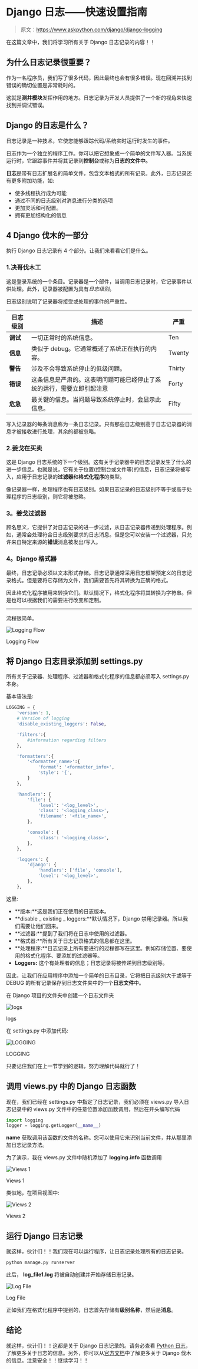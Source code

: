 # Django 日志——快速设置指南

> 原文：<https://www.askpython.com/django/django-logging>

在这篇文章中，我们将学习所有关于 Django 日志记录的内容！！

## 为什么日志记录很重要？

作为一名程序员，我们写了很多代码，因此最终也会有很多错误。现在回溯并找到错误的确切位置是非常耗时的。

这就是**测井模块**发挥作用的地方。日志记录为开发人员提供了一个新的视角来快速找到并调试错误。

## Django 的日志是什么？

日志记录是一种技术，它使您能够跟踪代码/系统实时运行时发生的事件。

日志作为一个独立的程序工作。你可以把它想象成一个简单的文件写入器。当系统运行时，它跟踪事件并将其记录到**控制台**或称为**日志的文件中。**

**日志**是带有日志扩展名的简单文件，包含文本格式的所有记录。此外，日志记录还有更多附加功能，如:

*   使多线程执行成为可能
*   通过不同的日志级别对消息进行分类的选项
*   更加灵活和可配置。
*   拥有更加结构化的信息

## 4 Django 伐木的一部分

执行 Django 日志记录有 4 个部分。让我们来看看它们是什么。

### 1.决哥伐木工

这是登录系统的一个条目。记录器是一个部件，当调用日志记录时，它记录事件以供处理。此外，记录器被配置为具有*日志级别*。

日志级别说明了记录器将接受或处理的事件的严重性。

| 日志级别 | 描述 | 严重 |
| --- | --- | --- |
| **调试** | 一切正常时的系统信息。 | Ten |
| **信息** | 类似于 debug。它通常概述了系统正在执行的内容。 | Twenty |
| **警告** | 涉及不会导致系统停止的低级问题。 | Thirty |
| **错误** | 这条信息是严肃的。这表明问题可能已经停止了系统的运行，需要立即引起注意 | Forty |
| **危急** | 最关键的信息。当问题导致系统停止时，会显示此信息。 | Fifty |

写入记录器的每条消息称为一条日志记录。只有那些日志级别高于日志记录器的消息才被接收进行处理，其余的都被忽略。

### 2.姜戈在买卖

这是 Django 日志系统的下一个级别。这有关于记录器中的日志记录发生了什么的进一步信息。也就是说，它有关于位置(控制台或文件等)的信息，日志记录将被写入，应用于日志记录的**过滤器**和**格式化程序**的类型。

像记录器一样，处理程序也有日志级别。如果日志记录的日志级别不等于或高于处理程序的日志级别，则它将被忽略。

### **3。姜戈过滤器**

顾名思义，它提供了对日志记录的进一步过滤，从日志记录器传递到处理程序。例如，通常会处理符合日志级别要求的日志消息。但是您可以安装一个过滤器，只允许来自特定来源的**错误**消息被发出/写入。

### **4。Django 格式器**

最终，日志记录必须以文本形式存储。日志记录通常采用日志框架预定义的日志记录格式。但是要将它存储为文件，我们需要首先将其转换为正确的格式。

因此格式化程序被用来转换它们。默认情况下，格式化程序将其转换为字符串。但是也可以根据我们的需要进行改变和定制。

* * *

流程很简单。

![Logging Flow](img/298ff8f7d07ffcdbe696efb05d4c6077.png)

Logging Flow

## **将 Django 日志目录添加到 settings.py**

所有关于记录器、处理程序、过滤器和格式化程序的信息都必须写入 settings.py 本身。

基本语法是:

```py
LOGGING = {
    'version': 1,
    # Version of logging
    'disable_existing_loggers': False,

    'filters':{
        #information regarding filters
    },

    'formatters':{
        '<formatter_name>':{
            'format': '<formatter_info>',
            'style': '{',
        }
    },

    'handlers': {
        'file': {
            'level': '<log_level>',
            'class': '<logging_class>',
            'filename': '<file_name>',
        },

        'console': {
            'class': '<logging_class>',
        },
    },

    'loggers': {
        'django': {
            'handlers': ['file', 'console'],
            'level': '<log_level>',
        },
    },

```

这里:

*   **版本:**这是我们正在使用的日志版本。
*   **disable _ existing _ loggers:**默认情况下，Django 禁用记录器。所以我们需要让他们回来。
*   **过滤器:**提到了我们将在日志中使用的过滤器。
*   **格式器:**所有关于日志记录格式的信息都在这里。
*   **处理程序:**日志记录上所有要进行的过程都写在这里。例如存储位置、要使用的格式化程序、要添加的过滤器等。
*   **Loggers:** 这个有处理者的信息；日志记录将被传递到日志级别等。

因此，让我们在应用程序中添加一个简单的日志目录，它将把日志级别大于或等于 DEBUG 的所有记录保存到日志文件夹中的一个**日志文件**中。

在 Django 项目的文件夹中创建一个日志文件夹

![logs](img/40fbd05a8ff6358c20183b0b6fb5656b.png)

logs

在 settings.py 中添加代码:

![LOGGING](img/66ff540d499fde0b7cb1c739d5faeeac.png)

LOGGING

只要记住我们在上一节学到的逻辑，努力理解代码就行了！

## **调用 views.py 中的 Django 日志函数**

现在，我们已经在 settings.py 中指定了日志记录，我们必须在 views.py 导入日志记录中的 views.py 文件中的任意位置添加函数调用，然后在开头编写代码

```py
import logging
logger = logging.getLogger(__name__)

```

**__name__** 获取调用该函数的文件的名称。您可以使用它来识别当前文件，并从那里添加日志记录方法。

为了演示，我在 views.py 文件中随机添加了 **logging.info** 函数调用

![Views 1](img/9ec3a38b078e992306ed5f22b6ef0ab8.png)

Views 1

类似地，在项目视图中:

![Views 2](img/103b136cd9a5e77a294aac3840966a2e.png)

Views 2

## **运行 Django 日志记录**

就这样，伙计们！！我们现在可以运行程序，让日志记录处理所有的日志记录。

```py
python manage.py runserver

```

此后， **log_file1.log** 将被自动创建并开始存储日志记录。

![Log File](img/46166de6549e848997440c1c89feda15.png)

Log File

正如我们在格式化程序中提到的，日志首先存储有**级别名称**，然后是**消息**。

## **结论**

就这样，伙计们！！这都是关于 Django 日志记录的。请务必查看 [Python 日志](https://www.askpython.com/python-modules/python-logging-module)，了解更多关于日志的信息。另外，你可以从[官方文档](https://docs.djangoproject.com/en/3.1/topics/logging/)中了解更多关于 Django 伐木的信息。注意安全！！继续学习！！